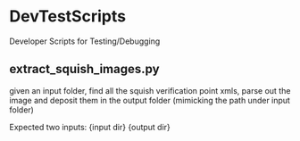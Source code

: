 # DevTestScripts
Developer Scripts for Testing/Debugging

## extract_squish_images.py
given an input folder, find all the squish verification point xmls, parse out the image and deposit them in the output folder (mimicking the 
path under input folder) 

Expected two inputs: {input dir} {output dir} 
